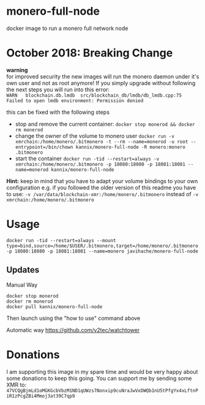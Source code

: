 # monero-full-node

docker image to run a monero full network node

# October 2018: Breaking Change
**warning**  
for improved security the new images will run the monero daemon under it's own user and not as root anymore!
If you simply upgrade without following the next steps you will run into this error:  
`WARN 	blockchain.db.lmdb	src/blockchain_db/lmdb/db_lmdb.cpp:75	Failed to open lmdb environment: Permission denied`

this can be fixed with the following steps  

* stop and remove the current container: `docker stop monerod && docker rm monerod`
* change the owner of the volume to monero user `docker run -v xmrchain:/home/monero/.bitmonero -t --rm --name=monerod -u root --entrypoint=/bin/chown kannix/monero-full-node -R monero:monero .bitmonero`
* start the container `docker run -tid --restart=always -v xmrchain:/home/monero/.bitmonero -p 18080:18080 -p 18081:18081 --name=monerod kannix/monero-full-node`

**Hint:** keep in mind that you have to adapt your volume bindings to your own configuration e.g. if you followed the older version of this readme you have to use: `-v /var/data/blockchain-xmr:/home/monero/.bitmonero` instead of `-v xmrchain:/home/monero/.bitmonero`

# Usage

`docker run -tid --restart=always --mount type=bind,source=/home/$USER/.bitmonero,target=/home/monero/.bitmonero -p 18080:18080 -p 18081:18081 --name=monero javihache/monero-full-node`

## Updates
Manual Way
```
docker stop monerod
docker rm monerod
docker pull kannix/monero-full-node
```
Then launch using the "how to use" command above

Automatic way
https://github.com/v2tec/watchtower

# Donations

I am supporting this image in my spare time and would be very happy about some donations to keep this going. You can support me by sending some XMR to: `47VCQgBjmLd1oMGKGcbVbzM1ND1qUWzs7Nonxip9cuNraJwVxDWQb1nU5tPfgYx4xLftnPiR1zPcgZBi4Mmoj3at39C7qp9`
